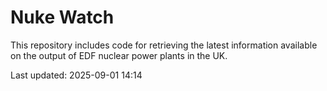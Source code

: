 # Nuke Watch

This repository includes code for retrieving the latest information available on the output of EDF nuclear power plants in the UK.

Last updated: 2025-09-01 14:14